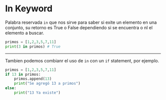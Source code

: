 # In Keyword

Palabra reservada `in` que nos sirve para saber si exite un elemento en una conjunto, su retorno es True o False dependiendo si se encuentra o nl el elemento a buscar.

```python
primos = [1,2,3,5,7,11]
print(3 in primos) # True
```

---

Tambien podemos combianr el uso de `in` con un `if` statement, por ejemplo.

```python
primos = [1,2,3,5,7,11]
if 13 in primos:
    primos.append(13)
    print("Se agregó 13 a primos")
else:
    print("13 Ya existe")
```


